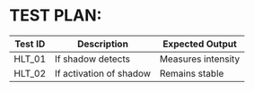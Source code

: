 # TEST PLAN:
| **Test ID** | **Description**                                              | **Expected Output** |  
|-------------|--------------------------------------------------------------|------------|
|  HLT_01      | If shadow detects |Measures intensity | 
|  HLT_02      | If activation of shadow  | Remains stable | 


